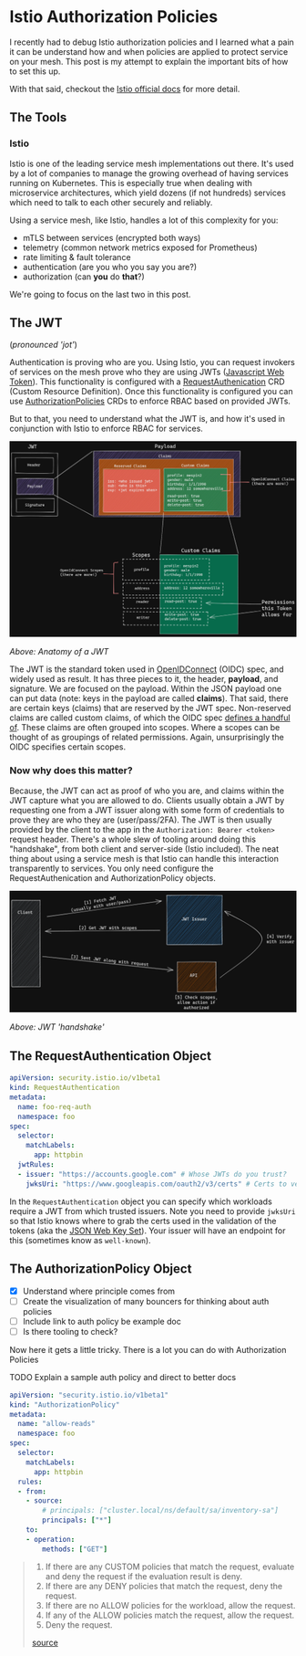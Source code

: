 # Istio Authorization Policies

I recently had to debug Istio authorization policies and I learned what a pain it can be understand how and when policies are applied to protect service on your mesh. This post is my attempt to explain the important bits of how to set this up. 

With that said, checkout the [Istio official docs](https://istio.io/latest/docs/reference/config/security/authorization-policy/) for more detail.



## The Tools

### Istio

Istio is one of the leading service mesh implementations out there. It's used by a lot of companies to manage the growing overhead of having services running on Kubernetes. This is especially true when dealing with microservice architectures, which yield dozens (if not hundreds) services which need to talk to each other securely and reliably. 

Using a service mesh, like Istio, handles a lot of this complexity for you:

- mTLS between services (encrypted both ways)
- telemetry (common network metrics exposed for Prometheus)
- rate limiting & fault tolerance
- authentication (are you who you say you are?)
- authorization (can **you** do **that**?)

We're going to focus on the last two in this post. 



## The JWT

(*pronounced 'jot'*)

Authentication is proving who are you. Using Istio, you can request invokers of services on the mesh prove who they are using JWTs ([Javascript Web Token](https://jwt.io/introduction)). This functionality is configured with a [RequestAuthenication](https://istio.io/latest/docs/reference/config/security/request_authentication/) CRD (Custom Resource Definition). Once this functionality is configured you can use [AuthorizationPolicies](https://istio.io/latest/docs/reference/config/security/authorization-policy/) CRDs to enforce RBAC based on provided JWTs.

But to that, you need to understand what the JWT is, and how it's used in conjunction with Istio to enforce RBAC for services.

![image-20210709173717855](assets/image-20210709173717855.png)

*Above: Anatomy of a JWT*

The JWT is the standard token used in [OpenIDConnect](https://openid.net/connect/) (OIDC) spec, and widely used as result. It has three pieces to it, the header, **payload**, and signature. We are focused on the payload. Within the JSON payload one can put data (note: keys in the payload are called **claims**). That said, there are certain keys (claims) that are reserved by the JWT spec. Non-reserved claims are called custom claims, of which the OIDC spec [defines a handful of](https://auth0.com/docs/scopes/openid-connect-scopes). These claims are often grouped into scopes. Where a scopes can be thought of as groupings of related permissions. Again, unsurprisingly the OIDC specifies certain scopes.

### Now why does this matter?

Because, the JWT can act as proof of who you are, and claims within the JWT capture what you are allowed to do. Clients usually obtain a JWT by requesting one from a JWT issuer along with some form of credentials to prove they are who they are (user/pass/2FA). The JWT is then usually provided by the client to the app in the `Authorization: Bearer <token>` request header. There's a whole slew of tooling around doing this "handshake", from both client and server-side (Istio included). The neat thing about using a service mesh is that Istio can handle this interaction transparently to services. You only need configure the RequestAuthenication and AuthorizationPolicy objects.

![image-20210711110154319](assets/image-20210711110154319.png)

*Above: JWT 'handshake'*

## The RequestAuthentication Object

```yaml
apiVersion: security.istio.io/v1beta1
kind: RequestAuthentication
metadata:
  name: foo-req-auth
  namespace: foo
spec:
  selector:
    matchLabels:
      app: httpbin
  jwtRules:
  - issuer: "https://accounts.google.com" # Whose JWTs do you trust?
    jwksUri: "https://www.googleapis.com/oauth2/v3/certs" # Certs to verify JWTs
```

In the `RequestAuthentication` object you can specify which workloads require a JWT from which trusted issuers. Note you need to provide `jwksUri` so that Istio knows where to grab the certs used in the validation of the tokens (aka the [JSON Web Key Set](https://auth0.com/docs/tokens/json-web-tokens/json-web-key-sets)). Your issuer will have an endpoint for this (sometimes know as `well-known`). 

## The AuthorizationPolicy Object

- [x] Understand where principle comes from
- [ ] Create the visualization of many bouncers for thinking about auth policies
- [ ] Include link to auth policy be example doc
- [ ] Is there tooling to check?

Now here it gets a little tricky. There is a lot you can  do with Authorization Policies

TODO Explain a sample auth policy and direct to better docs

```yaml
apiVersion: "security.istio.io/v1beta1"
kind: "AuthorizationPolicy"
metadata:
  name: "allow-reads"
  namespace: foo
spec:
  selector:
    matchLabels:
      app: httpbin
  rules:
  - from:
    - source:
        # principals: ["cluster.local/ns/default/sa/inventory-sa"]
        principals: ["*"]
    to:
    - operation:
        methods: ["GET"]
```

> 1. If there are any CUSTOM policies that match the request, evaluate and deny the request if the evaluation result is deny.
> 2. If there are any DENY policies that match the request, deny the request.
> 3. If there are no ALLOW policies for the workload, allow the request.
> 4. If any of the ALLOW policies match the request, allow the request.
> 5. Deny the request.
>
> [source](https://istio.io/latest/docs/reference/config/security/authorization-policy/)

